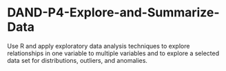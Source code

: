# DAND-P4-Explore-and-Summarize-Data
Use R and apply exploratory data analysis techniques to explore relationships in one variable to multiple variables and to explore a selected data set for distributions, outliers, and anomalies.
